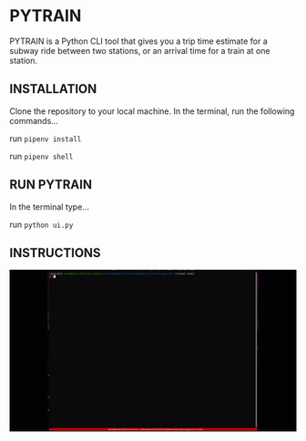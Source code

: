 # PYTRAIN
PYTRAIN is a Python CLI tool that gives you a trip time estimate for a subway ride between two stations, or an arrival time for a train at one station.

## INSTALLATION
Clone the repository to your local machine. In the terminal, run the following commands...

run ``` pipenv install ```

run ``` pipenv shell ```

## RUN PYTRAIN
In the terminal type...

run ``` python ui.py ```

## INSTRUCTIONS
 ![pytrain-usage](./pytrain-4.gif)


